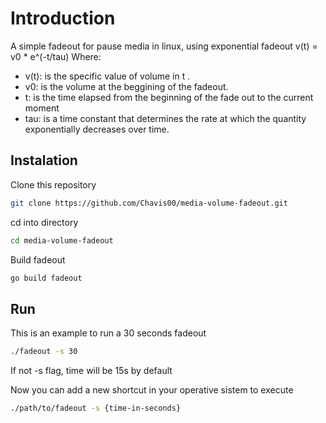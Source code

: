 # Introduction
A simple fadeout for pause media in linux, using exponential fadeout 
v(t) = v0 * e^(-t/tau)
Where:
- v(t): is the specific value of volume in t .
- v0: is the volume at the beggining of the fadeout.
- t: is the time elapsed from the beginning of the fade out to the current moment
- tau: is a time constant that determines the rate at which the quantity exponentially decreases over time.

## Instalation
Clone this repository
```bash
git clone https://github.com/Chavis00/media-volume-fadeout.git
```
cd into directory
```bash
cd media-volume-fadeout
```

Build fadeout
```bash
go build fadeout
```

## Run
This is an example to run a 30 seconds fadeout
```bash
./fadeout -s 30
```
If not -s flag, time will be 15s by default

Now you can add a new shortcut in your operative sistem to execute
```bash
./path/to/fadeout -s {time-in-seconds}
``` 